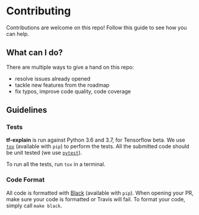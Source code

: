 # Contributing 

Contributions are welcome on this repo! Follow this guide to see how you can help.

## What can I do?

There are multiple ways to give a hand on this repo:

- resolve issues already opened
- tackle new features from the roadmap
- fix typos, improve code quality, code coverage

## Guidelines

### Tests

__tf-explain__ is run against Python 3.6 and 3.7, for Tensorflow beta. We use 
[`tox`](https://github.com/pytest-dev/pytest) (available with `pip`) to perform the tests.
All the submitted code should be unit tested (we use [`pytest`](https://github.com/pytest-dev/pytest)).

To run all the tests, run `tox` in a terminal.

### Code Format

All code is formatted with [Black](https://www.github.com/psf/black) (available with `pip`). When opening your PR,
make sure your code is formatted or Travis will fail. To format your code, simply call `make black`.
